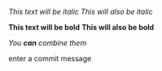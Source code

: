 *This text will be italic*
_This will also be italic_

**This text will be bold**
__This will also be bold__

_You **can** combine them_

enter a commit message
